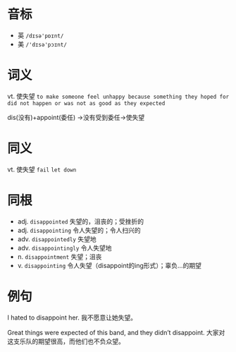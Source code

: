 # 音标

- 英 `/dɪsə'pɒɪnt/`
- 美 `/'dɪsə'pɔɪnt/`

# 词义

vt. 使失望
`to make someone feel unhappy because something they hoped for did not happen or was not as good as they expected`



dis(没有)+appoint(委任) →没有受到委任→使失望

# 同义

vt. 使失望
`fail` `let down`

# 同根

- adj. `disappointed` 失望的，沮丧的；受挫折的
- adj. `disappointing` 令人失望的；令人扫兴的
- adv. `disappointedly` 失望地
- adv. `disappointingly` 令人失望地
- n. `disappointment` 失望；沮丧
- v. `disappointing` 令人失望（disappoint的ing形式）；辜负…的期望

# 例句

I hated to disappoint her.
我不愿意让她失望。

Great things were expected of this band, and they didn’t disappoint.
大家对这支乐队的期望很高，而他们也不负众望。


